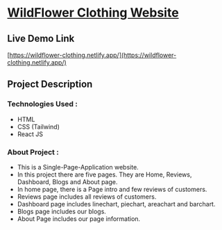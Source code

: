 # [WildFlower Clothing  Website](https://wildflower-clothing.netlify.app/)


## Live Demo Link

[https://wildflower-clothing.netlify.app/](https://wildflower-clothing.netlify.app/) 

## Project Description

### **Technologies Used** :

* HTML
* CSS (Tailwind)
* React JS

### **About Project** :

* This is a Single-Page-Application website.
* In this project there are five pages. They are Home, Reviews, Dashboard, Blogs and About page.
* In home page, there is a Page intro and few reviews of customers.
* Reviews page includes all reviews of customers.
* Dashboard page includes linechart, piechart, areachart and barchart.
* Blogs page includes our blogs.
* About Page includes our page information.

